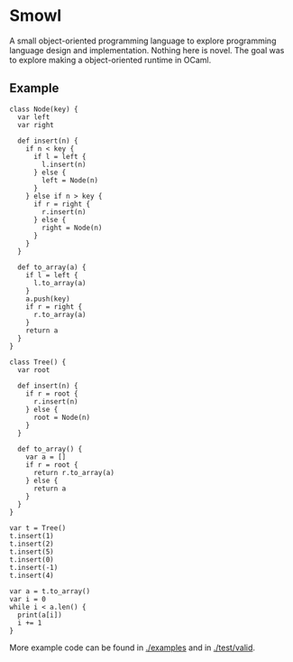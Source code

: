 # Smowl

A small object-oriented programming language to explore programming language design and implementation. Nothing here is novel. The goal was to explore making a object-oriented runtime in OCaml.

## Example

```
class Node(key) {
  var left
  var right

  def insert(n) {
    if n < key {
      if l = left {
        l.insert(n)
      } else {
        left = Node(n)
      }
    } else if n > key {
      if r = right {
        r.insert(n)
      } else {
        right = Node(n)
      }
    }
  }

  def to_array(a) {
    if l = left {
      l.to_array(a)
    }
    a.push(key)
    if r = right {
      r.to_array(a)
    }
    return a
  }
}

class Tree() {
  var root

  def insert(n) {
    if r = root {
      r.insert(n)
    } else {
      root = Node(n)
    }
  }

  def to_array() {
    var a = []
    if r = root {
      return r.to_array(a)
    } else {
      return a
    }
  }
}

var t = Tree()
t.insert(1)
t.insert(2)
t.insert(5)
t.insert(0)
t.insert(-1)
t.insert(4)

var a = t.to_array()
var i = 0
while i < a.len() {
  print(a[i])
  i += 1
}
```

More example code can be found in [./examples](./examples/) and in [./test/valid](./test/valid/).

